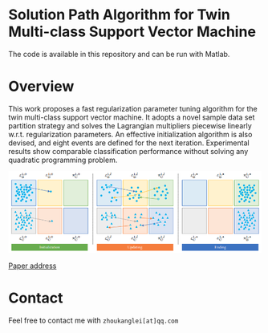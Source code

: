 # Solution Path Algorithm for Twin Multi-class Support Vector Machine

The code is available in this repository and can be run with Matlab. 

# Overview

This work proposes a fast regularization parameter tuning algorithm for the twin multi-class support vector machine. It adopts a novel sample data set partition strategy and solves the Lagrangian multipliers piecewise linearly w.r.t. regularization parameters. An effective initialization algorithm is also devised, and eight events are defined for the next iteration. Experimental results show comparable classification performance without solving any quadratic programming problem.

![](./imgs/algo.png)

[Paper address](https://arxiv.org/abs/2006.00276v2)

# Contact

Feel free to contact me with `zhoukanglei[at]qq.com`